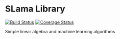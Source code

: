 # SLama Library 
[![Build Status](https://travis-ci.org/fexolm/SLama.svg?branch=master)](https://travis-ci.org/fexolm/SLama)
[![Coverage Status](https://coveralls.io/repos/github/fexolm/SLama/badge.svg?branch=master)](https://coveralls.io/github/fexolm/SLama?branch=master)


Simple linear algebra and machine learning algorithms
